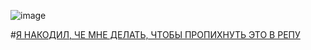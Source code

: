 <!--Все пуллреквесты и коммиты теперь делаются в dev-бранч.   -->
 
![image](https://cloud.githubusercontent.com/assets/17518355/18066135/affbcfee-6e3f-11e6-8d25-3ea2f5bab440.png)

#[Я НАКОДИЛ, ЧЕ МНЕ ДЕЛАТЬ, ЧТОБЫ ПРОПИХНУТЬ ЭТО В РЕПУ](https://gitlab.com/lawful-green/tgreen/blob/master/CONTRIBUTING.md)
